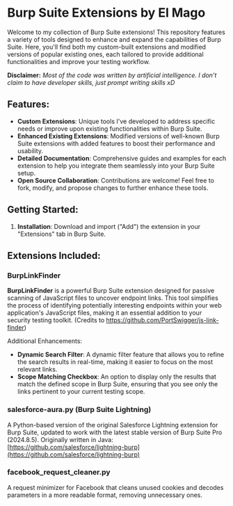 # Burp Suite Extensions by El Mago

Welcome to my collection of Burp Suite extensions! This repository features a variety of tools designed to enhance and expand the capabilities of Burp Suite. Here, you'll find both my custom-built extensions and modified versions of popular existing ones, each tailored to provide additional functionalities and improve your testing workflow.

**Disclaimer:** 
_Most of the code was written by artificial intelligence. I don’t claim to have developer skills, just prompt writing skills xD_

## Features:

- **Custom Extensions**: Unique tools I've developed to address specific needs or improve upon existing functionalities within Burp Suite.
- **Enhanced Existing Extensions**: Modified versions of well-known Burp Suite extensions with added features to boost their performance and usability.
- **Detailed Documentation**: Comprehensive guides and examples for each extension to help you integrate them seamlessly into your Burp Suite setup.
- **Open Source Collaboration**: Contributions are welcome! Feel free to fork, modify, and propose changes to further enhance these tools.

## Getting Started:

1. **Installation**: Download and import ("Add") the extension in your "Extensions" tab in Burp Suite.

## Extensions Included:

### BurpLinkFinder
**BurpLinkFinder** is a powerful Burp Suite extension designed for passive scanning of JavaScript files to uncover endpoint links. This tool simplifies the process of identifying potentially interesting endpoints within your web application's JavaScript files, making it an essential addition to your security testing toolkit. (Credits to https://github.com/PortSwigger/js-link-finder)

Additional Enhancements:
- **Dynamic Search Filter**: A dynamic filter feature that allows you to refine the search results in real-time, making it easier to focus on the most relevant links.
- **Scope Matching Checkbox**: An option to display only the results that match the defined scope in Burp Suite, ensuring that you see only the links pertinent to your current testing scope.

### salesforce-aura.py (Burp Suite Lightning)
A Python-based version of the original Salesforce Lightning extension for Burp Suite, updated to work with the latest stable version of Burp Suite Pro (2024.8.5). Originally written in Java:
[https://github.com/salesforce/lightning-burp](https://github.com/salesforce/lightning-burp)

### facebook_request_cleaner.py
A request minimizer for Facebook that cleans unused cookies and decodes parameters in a more readable format, removing unnecessary ones.
